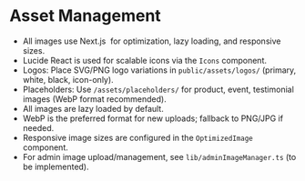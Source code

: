 # Asset Management

- All images use Next.js <Image> for optimization, lazy loading, and responsive sizes.
- Lucide React is used for scalable icons via the `Icons` component.
- Logos: Place SVG/PNG logo variations in `public/assets/logos/` (primary, white, black, icon-only).
- Placeholders: Use `/assets/placeholders/` for product, event, testimonial images (WebP format recommended).
- All images are lazy loaded by default.
- WebP is the preferred format for new uploads; fallback to PNG/JPG if needed.
- Responsive image sizes are configured in the `OptimizedImage` component.
- For admin image upload/management, see `lib/adminImageManager.ts` (to be implemented).
